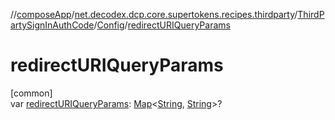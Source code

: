 //[composeApp](../../../../index.md)/[net.decodex.dcp.core.supertokens.recipes.thirdparty](../../index.md)/[ThirdPartySignInAuthCode](../index.md)/[Config](index.md)/[redirectURIQueryParams](redirect-u-r-i-query-params.md)

# redirectURIQueryParams

[common]\
var [redirectURIQueryParams](redirect-u-r-i-query-params.md): [Map](https://kotlinlang.org/api/latest/jvm/stdlib/kotlin.collections/-map/index.html)&lt;[String](https://kotlinlang.org/api/latest/jvm/stdlib/kotlin/-string/index.html), [String](https://kotlinlang.org/api/latest/jvm/stdlib/kotlin/-string/index.html)&gt;?
